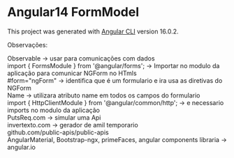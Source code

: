 # Angular14 FormModel

This project was generated with [Angular CLI](https://github.com/angular/angular-cli) version 16.0.2.

Observações:

Observable -> usar para comunicações com dados
</br>
import { FormsModule } from '@angular/forms'; -> Importar no modulo da aplicação para comunicar NGForm no HTmls
</br>
 #form="ngForm" -> identifica que é um formulario e ira usa as diretivas do NGForm
 </br>
Name -> utilizara atributo name em todos os campos do formulario
</br>
import { HttpClientModule } from '@angular/common/http'; -> e necessario imports no modulo da aplicação
</br>
PutsReq.com ->  simular uma Api
</br>
invertexto.com -> gerador de amil temporario
</br>
github.com/public-apis/public-apis
</br>
AngularMaterial, Bootstrap-ngx, primeFaces, angular components libraria -> angular.io

